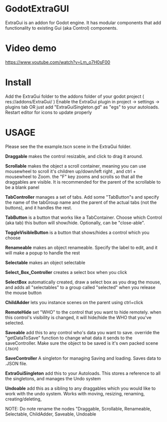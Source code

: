 # GodotExtraGUI

ExtraGui is an addon for Godot engine. It has modular components that add functionality to existing Gui (aka Control) components.

# Video demo
https://www.youtube.com/watch?v=Lm_o7H0sF00

# Install
Add the ExtraGui folder to the addons folder of your godot project ( res://addons/ExtraGui/ )
Enable the ExtraGui plugin in project -> settings -> plugins tab OR just add "ExtraGuiSingleton.gd" as "egs" to your autoloads. Restart editor for icons to update properly  

# USAGE
Please see the the example.tscn scene in the ExtraGui folder.

**Draggable**  makes the control resizable, and click to drag it around. 

**Scrollable**  makes the object a scroll container, meaning you can use mousewheel to scroll it's children up/down/left right , and ctrl + mousewheel to Zoom. the "F" key zooms and scrolls so that all the draggables are visible. It is recommended for the parent of the scrollable to be a blank panel

**TabController**  manages a set of tabs. Add some "TabButton"s and specify the name of the tabGroup name and the parent of the actual tabs (not the buttons), and it handles the rest. 

**TabButton**  is a button that works like a TabContainer. Choose which Control (aka tab) this button will show/hide. Optionally, can be "close-able".

**ToggleVisibleButton** is a button that shows/hides a control which you choose

**Renameable**  makes an object renameable. Specify the label to edit, and it will make a popup to handle the rest

**Selectable**   makes an object selectable

**Select_Box_Controller**  creates a select box when you click

**SelectBox**      automatically created, draw a select box as you drag the mouse, and adds all "selectables" to a group called "selected" when you release the mouse button

**ChildAdder**    lets you instance scenes on the parent using ctrl+click 

**RemoteHide**     set "WHO" to the control that you want to hide remotely. when this control's visibility is changed, it will hide/hide the WHO that you've selected.

**Saveable**        add this to any control who's data you want to save. override the "getDataToSave" function to change what data it sends to the saveController. Make sure the object to be saved is it's own packed scene (.tscn)

**SaveController**      A singleton for managing Saving and loading. Saves data to .JSON file. 

**ExtraGuiSingleton**       add this to your Autoloads. This stores a reference to all the singletons, and manages the Undo system

**Undoable**    add this as a sibling to any draggables which you would like to work with the undo system. Works with moving, resizing, renaming, creating/deleting, 


NOTE: Do note rename the nodes "Draggable, Scrollable, Renameable, Selectable, ChildAdder, Saveable, Undoable
